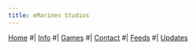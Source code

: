 ```yaml
---
title: eMarines Studios
---
```


[Home](./index.md) #| [Info](./info.md) #| [Games](./games.md) #| [Contact](./contact.md) #| [Feeds](./feeds.md) #| [Updates](./updates.md)
